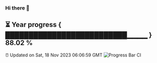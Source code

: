 ### Hi there 👋
⏳ Year progress { ██████████████████████████▁▁▁▁ } 88.02 %
---
⏰ Updated on Sat, 18 Nov 2023 06:06:59 GMT
![Progress Bar CI](https://github.com/Moyi321/Moyi321/workflows/Progress%20Bar%20CI/badge.svg)
